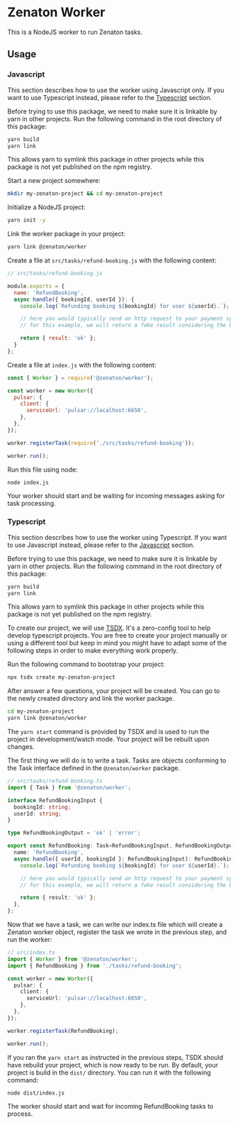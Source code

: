 # Zenaton Worker

This is a NodeJS worker to run Zenaton tasks.

## Usage

### Javascript

This section describes how to use the worker using Javascript only.
If you want to use Typescript instead, please refer to the [Typescript](#typescript) section.

Before trying to use this package, we need to make sure it is linkable by yarn in other projects.
Run the following command in the root directory of this package:

```bash
yarn build
yarn link
```

This allows yarn to symlink this package in other projects while this package is not yet published on the npm registry.

Start a new project somewhere:

```bash
mkdir my-zenaton-project && cd my-zenaton-project
```

Initialize a NodeJS project:

```bash
yarn init -y
```

Link the worker package in your project:

```bash
yarn link @zenaton/worker
```

Create a file at `src/tasks/refund-booking.js` with the following content:

```javascript
// src/tasks/refund-booking.js

module.exports = {
  name: 'RefundBooking',
  async handle({ bookingId, userId }): {
    console.log(`Refunding booking ${bookingId} for user ${userId}.`);

    // here you would typically send an http request to your payment system to process the refund.
    // for this example, we will return a fake result considering the booking was correctly refunded.

    return { result: 'ok' };
  }
};
```

Create a file at `index.js` with the following content:

```javascript
const { Worker } = require('@zenaton/worker');

const worker = new Worker({
  pulsar: {
    client: {
      serviceUrl: 'pulsar://localhost:6650',
    },
  },
});

worker.registerTask(require('./src/tasks/refund-booking'));

worker.run();
```

Run this file using node:

```bash
node index.js
```

Your worker should start and be waiting for incoming messages asking for task processing.

### Typescript

This section describes how to use the worker using Typescript.
If you want to use Javascript instead, please refer to the [Javascript](#javascript) section.

Before trying to use this package, we need to make sure it is linkable by yarn in other projects.
Run the following command in the root directory of this package:

```bash
yarn build
yarn link
```

This allows yarn to symlink this package in other projects while this package is not yet published on the npm registry.

To create our project, we will use [TSDX](https://github.com/jaredpalmer/tsdx). It's a zero-config tool to help
develop typescript projects.
You are free to create your project manually or using a different tool but keep in mind you might have to adapt some
of the following steps in order to make everything work properly.

Run the following command to bootstrap your project:

```bash
npx tsdx create my-zenaton-project
```

After answer a few questions, your project will be created.
You can go to the newly created directory and link the worker package.

```bash
cd my-zenaton-project
yarn link @zenaton/worker
```

The `yarn start` command is provided by TSDX and is used to run the project in development/watch mode.
Your project will be rebuilt upon changes.

The first thing we will do is to write a task. Tasks are objects conforming to the Task interface defined
in the `@zenaton/worker` package.

```typescript
// src/tasks/refund-booking.ts
import { Task } from '@zenaton/worker';

interface RefundBookingInput {
  bookingId: string;
  userId: string;
}

type RefundBookingOutput = 'ok' | 'error';

export const RefundBooking: Task<RefundBookingInput, RefundBookingOutput> = {
  name: 'RefundBooking',
  async handle({ userId, bookingId }: RefundBookingInput): RefundBookingOutput {
    console.log(`Refunding booking ${bookingId} for user ${userId}.`);

    // here you would typically send an http request to your payment system to process the refund.
    // for this example, we will return a fake result considering the booking was correctly refunded.

    return { result: 'ok' };
  },
};
```

Now that we have a task, we can write our index.ts file which will create a Zenaton worker object,
register the task we wrote in the previous step, and run the worker:

```typescript
// src/index.ts
import { Worker } from '@zenaton/worker';
import { RefundBooking } from './tasks/refund-booking';

const worker = new Worker({
  pulsar: {
    client: {
      serviceUrl: 'pulsar://localhost:6650',
    },
  },
});

worker.registerTask(RefundBooking);

worker.run();
```

If you ran the `yarn start` as instructed in the previous steps, TSDX should have rebuild your project,
which is now ready to be run.
By default, your project is build in the `dist/` directory. You can run it with the following command:

```bash
node dist/index.js
```

The worker should start and wait for incoming RefundBooking tasks to process.
